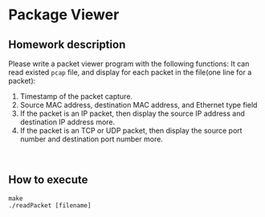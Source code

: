 # Package Viewer
## Homework description
Please write a packet viewer program with the following functions:
It can read existed `pcap` file, and display for each packet in the file(one line for a packet):
1. Timestamp of the packet capture.
2. Source MAC address, destination MAC address, and Ethernet type field
3. If the packet is an IP packet, then display the source IP address and destination IP address more.
4. If the packet is an TCP or UDP packet, then display the source port number and destination port number more.
<br>

## How to execute
```
make
./readPacket [filename]
```